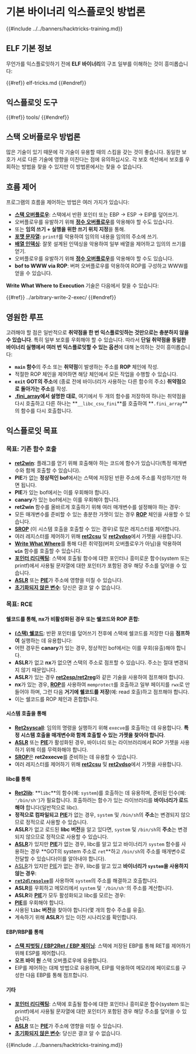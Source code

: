 # 기본 바이너리 익스플로잇 방법론

{{#include ../../banners/hacktricks-training.md}}

## ELF 기본 정보

무언가를 익스플로잇하기 전에 **ELF 바이너리**의 구조 일부를 이해하는 것이 흥미롭습니다:

{{#ref}}
elf-tricks.md
{{#endref}}

## 익스플로잇 도구

{{#ref}}
tools/
{{#endref}}

## 스택 오버플로우 방법론

많은 기술이 있기 때문에 각 기술이 유용할 때의 스킴을 갖는 것이 좋습니다. 동일한 보호가 서로 다른 기술에 영향을 미친다는 점에 유의하십시오. 각 보호 섹션에서 보호를 우회하는 방법을 찾을 수 있지만 이 방법론에서는 찾을 수 없습니다.

## 흐름 제어

프로그램의 흐름을 제어하는 방법은 여러 가지가 있습니다:

- [**스택 오버플로우**](../stack-overflow/index.html): 스택에서 반환 포인터 또는 EBP -> ESP -> EIP를 덮어쓰기.
- 오버플로우를 유발하기 위해 [**정수 오버플로우**](../integer-overflow.md)를 악용해야 할 수도 있습니다.
- 또는 **임의 쓰기 + 실행을 위한 쓰기 위치 지정**을 통해.
- [**포맷 문자열**](../format-strings/index.html)**:** `printf`를 악용하여 임의의 내용을 임의의 주소에 쓰기.
- [**배열 인덱싱**](../array-indexing.md): 잘못 설계된 인덱싱을 악용하여 일부 배열을 제어하고 임의의 쓰기를 얻기.
- 오버플로우를 유발하기 위해 [**정수 오버플로우**](../integer-overflow.md)를 악용해야 할 수도 있습니다.
- **bof to WWW via ROP**: 버퍼 오버플로우를 악용하여 ROP를 구성하고 WWW를 얻을 수 있습니다.

**Write What Where to Execution** 기술은 다음에서 찾을 수 있습니다:

{{#ref}}
../arbitrary-write-2-exec/
{{#endref}}

## 영원한 루프

고려해야 할 점은 일반적으로 **취약점을 한 번 익스플로잇하는 것만으로는 충분하지 않을 수 있습니다**. 특히 일부 보호를 우회해야 할 수 있습니다. 따라서 **단일 취약점을 동일한 바이너리 실행에서 여러 번 익스플로잇할 수 있는 옵션**에 대해 논의하는 것이 흥미롭습니다:

- **`main` 함수**의 주소 또는 **취약점**이 발생하는 주소를 **ROP** 체인에 작성.
- 적절한 ROP 체인을 제어하면 해당 체인에서 모든 작업을 수행할 수 있습니다.
- **`exit` GOT의 주소**에 (종료 전에 바이너리가 사용하는 다른 함수의 주소) **취약점으로 돌아가는 주소**를 작성.
- [**.fini_array**](../arbitrary-write-2-exec/www2exec-.dtors-and-.fini_array.md#eternal-loop)**에서 설명한 대로**, 여기에서 두 개의 함수를 저장하여 하나는 취약점을 다시 호출하고 다른 하나는 **`__libc_csu_fini`**를 호출하여 **`.fini_array`**의 함수를 다시 호출합니다.

## 익스플로잇 목표

### 목표: 기존 함수 호출

- [**ret2win**](#ret2win): 플래그를 얻기 위해 호출해야 하는 코드에 함수가 있습니다(특정 매개변수와 함께 호출할 수 있습니다).
- **PIE**가 없는 **정상적인 bof**에서는 스택에 저장된 반환 주소에 주소를 작성하기만 하면 됩니다.
- **PIE**가 있는 bof에서는 이를 우회해야 합니다.
- **canary**가 있는 bof에서는 이를 우회해야 합니다.
- **ret2win** 함수를 올바르게 호출하기 위해 여러 매개변수를 설정해야 하는 경우:
- 모든 매개변수를 준비할 수 있는 충분한 가젯이 있는 경우 [**ROP**](#rop-and-ret2...-techniques) 체인을 사용할 수 있습니다.
- [**SROP**](../rop-return-oriented-programing/srop-sigreturn-oriented-programming/index.html) (이 시스템 호출을 호출할 수 있는 경우)로 많은 레지스터를 제어합니다.
- 여러 레지스터를 제어하기 위해 [**ret2csu**](../rop-return-oriented-programing/ret2csu.md) 및 [**ret2vdso**](../rop-return-oriented-programing/ret2vdso.md)에서 가젯을 사용합니다.
- [**Write What Where**](../arbitrary-write-2-exec/index.html)를 통해 다른 취약점(버퍼 오버플로우가 아님)을 악용하여 **`win`** 함수를 호출할 수 있습니다.
- [**포인터 리디렉팅**](../stack-overflow/pointer-redirecting.md): 스택에 호출될 함수에 대한 포인터나 흥미로운 함수(system 또는 printf)에서 사용될 문자열에 대한 포인터가 포함된 경우 해당 주소를 덮어쓸 수 있습니다.
- [**ASLR**](../common-binary-protections-and-bypasses/aslr/index.html) 또는 [**PIE**](../common-binary-protections-and-bypasses/pie/index.html)가 주소에 영향을 미칠 수 있습니다.
- [**초기화되지 않은 변수**](../stack-overflow/uninitialized-variables.md): 당신은 결코 알 수 없습니다.

### 목표: RCE

#### 쉘코드를 통해, nx가 비활성화된 경우 또는 쉘코드와 ROP 혼합:

- [**(스택) 쉘코드**](#stack-shellcode): 반환 포인터를 덮어쓰기 전후에 스택에 쉘코드를 저장한 다음 **점프하여** 실행하는 데 유용합니다:
- 어떤 경우든 **canary**가 있는 경우, 정상적인 bof에서는 이를 우회(유출)해야 합니다.
- **ASLR**가 없고 **nx**가 없으면 스택의 주소로 점프할 수 있습니다. 주소는 절대 변경되지 않기 때문입니다.
- **ASLR**가 있는 경우 [**ret2esp/ret2reg**](../rop-return-oriented-programing/ret2esp-ret2reg.md)와 같은 기술을 사용하여 점프해야 합니다.
- **nx**가 있는 경우, [**ROP**](../rop-return-oriented-programing/index.html)를 사용하여 `memprotect`를 호출하고 일부 페이지를 `rwx`로 만들어야 하며, 그런 다음 **거기에 쉘코드를 저장**(예: read 호출)하고 점프해야 합니다.
- 이는 쉘코드를 ROP 체인과 혼합합니다.

#### 시스템 호출을 통해

- [**Ret2syscall**](../rop-return-oriented-programing/rop-syscall-execv/index.html): 임의의 명령을 실행하기 위해 `execve`를 호출하는 데 유용합니다. **특정 시스템 호출을 매개변수와 함께 호출할 수 있는 가젯을 찾아야 합니다**.
- [**ASLR**](../common-binary-protections-and-bypasses/aslr/index.html) 또는 [**PIE**](../common-binary-protections-and-bypasses/pie/index.html)가 활성화된 경우, 바이너리 또는 라이브러리에서 ROP 가젯을 사용하기 위해 이를 무력화해야 합니다.
- [**SROP**](../rop-return-oriented-programing/srop-sigreturn-oriented-programming/index.html)은 **ret2execve**를 준비하는 데 유용할 수 있습니다.
- 여러 레지스터를 제어하기 위해 [**ret2csu**](../rop-return-oriented-programing/ret2csu.md) 및 [**ret2vdso**](../rop-return-oriented-programing/ret2vdso.md)에서 가젯을 사용합니다.

#### libc를 통해

- [**Ret2lib**](../rop-return-oriented-programing/ret2lib/index.html): **`libc`**의 함수(예: `system`)를 호출하는 데 유용하며, 준비된 인수(예: `'/bin/sh'`)가 필요합니다. 호출하려는 함수가 있는 라이브러리를 **바이너리가 로드해야** 합니다(일반적으로 libc).
- **정적으로 컴파일되고** [**PIE**](../common-binary-protections-and-bypasses/pie/index.html)가 없는 경우, `system` 및 `/bin/sh`의 **주소**는 변경되지 않으므로 정적으로 사용할 수 있습니다.
- **ASLR**가 없고 로드된 **libc 버전**을 알고 있다면, `system` 및 `/bin/sh`의 **주소**는 변경되지 않으므로 정적으로 사용할 수 있습니다.
- [**ASLR**](../common-binary-protections-and-bypasses/aslr/index.html)가 있지만 [**PIE**](../common-binary-protections-and-bypasses/pie/index.html)가 없는 경우, libc를 알고 있고 바이너리가 `system` 함수를 사용하는 경우 **GOT의 system 주소로 `ret`**하고 `/bin/sh`의 주소를 매개변수로 전달할 수 있습니다(이를 알아내야 합니다).
- [ASLR](../common-binary-protections-and-bypasses/aslr/index.html)가 있지만 [PIE](../common-binary-protections-and-bypasses/pie/index.html)가 없는 경우, libc를 알고 있고 **바이너리가 `system`을 사용하지 않는 경우**:
- [**`ret2dlresolve`**](../rop-return-oriented-programing/ret2dlresolve.md)를 사용하여 `system`의 주소를 해결하고 호출합니다.
- **ASLR**를 우회하고 메모리에서 `system` 및 `'/bin/sh'`의 주소를 계산합니다.
- **ASLR**와 [**PIE**](../common-binary-protections-and-bypasses/pie/index.html)가 모두 활성화되고 libc를 모르는 경우: 
- [**PIE**](../common-binary-protections-and-bypasses/pie/index.html)를 우회해야 합니다.
- 사용된 **`libc` 버전**을 찾아야 합니다(몇 개의 함수 주소를 유출).
- 계속하기 위해 **ASLR**가 있는 이전 시나리오를 확인합니다.

#### EBP/RBP를 통해

- [**스택 피벗팅 / EBP2Ret / EBP 체이닝**](../stack-overflow/stack-pivoting-ebp2ret-ebp-chaining.md): 스택에 저장된 EBP를 통해 RET를 제어하기 위해 ESP를 제어합니다.
- **오프 바이 원** 스택 오버플로우에 유용합니다.
- EIP를 제어하는 대체 방법으로 유용하며, EIP를 악용하여 메모리에 페이로드를 구성한 다음 EBP를 통해 점프합니다.

#### 기타

- [**포인터 리디렉팅**](../stack-overflow/pointer-redirecting.md): 스택에 호출될 함수에 대한 포인터나 흥미로운 함수(system 또는 printf)에서 사용될 문자열에 대한 포인터가 포함된 경우 해당 주소를 덮어쓸 수 있습니다.
- [**ASLR**](../common-binary-protections-and-bypasses/aslr/index.html) 또는 [**PIE**](../common-binary-protections-and-bypasses/pie/index.html)가 주소에 영향을 미칠 수 있습니다.
- [**초기화되지 않은 변수**](../stack-overflow/uninitialized-variables.md): 당신은 결코 알 수 없습니다.

{{#include ../../banners/hacktricks-training.md}}

